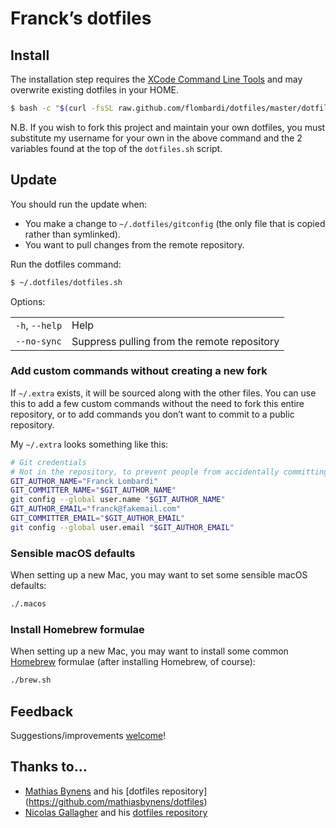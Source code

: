# Franck’s dotfiles

## Install

The installation step requires the [XCode Command Line
Tools](https://developer.apple.com/downloads) and may overwrite existing
dotfiles in your HOME.

```bash
$ bash -c "$(curl -fsSL raw.github.com/flombardi/dotfiles/master/dotfiles.sh)"
```

N.B. If you wish to fork this project and maintain your own dotfiles, you must
substitute my username for your own in the above command and the 2 variables
found at the top of the `dotfiles.sh` script.

## Update

You should run the update when:

* You make a change to `~/.dotfiles/gitconfig` (the only file that is
  copied rather than symlinked).
* You want to pull changes from the remote repository.

Run the dotfiles command:

```bash
$ ~/.dotfiles/dotfiles.sh
```

Options:

<table>
    <tr>
        <td><code>-h</code>, <code>--help</code></td>
        <td>Help</td>
    </tr>
    <tr>
        <td><code>--no-sync</code></td>
        <td>Suppress pulling from the remote repository</td>
    </tr>
</table>

### Add custom commands without creating a new fork

If `~/.extra` exists, it will be sourced along with the other files. You can use this to add a few custom commands without the need to fork this entire repository, or to add commands you don’t want to commit to a public repository.

My `~/.extra` looks something like this:

```bash
# Git credentials
# Not in the repository, to prevent people from accidentally committing under my name
GIT_AUTHOR_NAME="Franck Lombardi"
GIT_COMMITTER_NAME="$GIT_AUTHOR_NAME"
git config --global user.name "$GIT_AUTHOR_NAME"
GIT_AUTHOR_EMAIL="franck@fakemail.com"
GIT_COMMITTER_EMAIL="$GIT_AUTHOR_EMAIL"
git config --global user.email "$GIT_AUTHOR_EMAIL"
```

### Sensible macOS defaults

When setting up a new Mac, you may want to set some sensible macOS defaults:

```bash
./.macos
```

### Install Homebrew formulae

When setting up a new Mac, you may want to install some common [Homebrew](http://brew.sh/) formulae (after installing Homebrew, of course):

```bash
./brew.sh
```

## Feedback

Suggestions/improvements
[welcome](https://github.com/flombardi/dotfiles/issues)!

## Thanks to…

* [Mathias Bynens](https://mathiasbynens.be/) and his [dotfiles repository] (https://github.com/mathiasbynens/dotfiles)
* [Nicolas Gallagher](http://nicolasgallagher.com/) and his [dotfiles repository](https://github.com/necolas/dotfiles)
